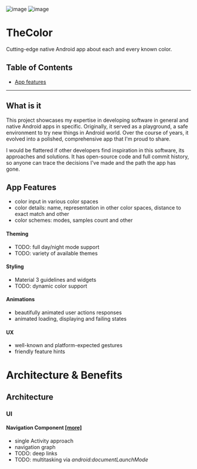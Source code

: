 ![image](https://img.shields.io/badge/Android-3DDC84?style=for-the-badge&logo=android&logoColor=white)
![image](https://img.shields.io/badge/Kotlin-B125EA?style=for-the-badge&logo=kotlin&logoColor=white)

# TheColor
Cutting-edge native Android app about each and every known color.

## Table of Contents

* [App features](#app-features)

-----

## What is it

This project showcases my expertise in developing software in general and
native Android apps in specific.
Originally, it served as a playground, a safe environment to try new things in Android world.
Over the course of years, it evolved into a polished, comprehensive app that I'm proud to share.

I would be flattered if other developers find inspiration in this software, its approaches and 
solutions.
It has open-source code and full commit history, so anyone can trace the decisions I've made and the
path the app has gone.

## App Features
- color input in various color spaces
- color details: name, representation in other color spaces, distance to exact match and other
- color schemes: modes, samples count and other

#### Theming
- TODO: full day/night mode support
- TODO: variety of available themes

#### Styling
- Material 3 guidelines and widgets
- TODO: dynamic color support

#### Animations
- beautifully animated user actions responses
- animated loading, displaying and failing states

#### UX
- well-known and platform-expected gestures
- friendly feature hints

# Architecture & Benefits

## Architecture

### UI

#### Navigation Component [[more]](http://https://developer.android.com/guide/navigation "[more]")
- single Activity approach
- navigation graph
- TODO: deep links
- TODO: multitasking via _android:documentLaunchMode_

